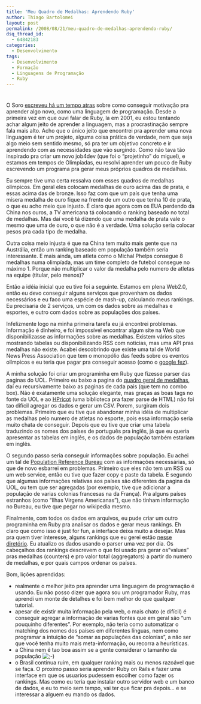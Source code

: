 ```yaml
---
title: 'Meu Quadro de Medalhas: Aprendendo Ruby'
author: Thiago Bartolomei
layout: post
permalink: /2008/08/21/meu-quadro-de-medalhas-aprendendo-ruby/
dsq_thread_id:
  - 64842183
categories:
  - Desenvolvimento
tags:
  - Desenvolvimento
  - Formação
  - Linguagens de Programação
  - Ruby
---
```

# 

O Soro [escreveu há um tempo atras][1] sobre como conseguir motivação pra aprender algo novo, como uma linguagem de programação. Desde a primeira vez em que ouvi falar de Ruby, la em 2001, eu estou tentando achar algum jeito de aprender a linguagem, mas a procrastinação sempre fala mais alto. Acho que o único jeito que encontrei pra aprender uma nova linguagem é ter um projeto, alguma coisa prática de verdade, nem que seja algo meio sem sentido mesmo, só pra ter um objetivo concreto e ir aprendendo com as necessidades que vão surgindo. Como não tava tão inspirado pra criar um novo job4dev (que foi o “projetinho” do miguel), e estamos em tempos de Olimpíadas, eu resolvi aprender um pouco de Ruby escrevendo um programa pra gerar meus próprios quadros de medalhas.

 [1]: /2008/06/11/gerenciamento-pessoal/

Eu sempre tive uma certa ressalva com esses quadros de medalhas olímpicos. Em geral eles colocam medalhas de ouro acima das de prata, e essas acima das de bronze. Isso faz com que um país que tenha uma mísera medalha de ouro fique na frente de um outro que tenha 10 de prata, o que eu acho meio que injusto. É claro que agora com os EUA perdendo da China nos ouros, a TV americana tá colocando o ranking baseado no total de medalhas. Mas daí você tá dizendo que uma medalha de prata vale o mesmo que uma de ouro, o que não é a verdade. Uma solução seria colocar pesos pra cada tipo de medalha.

Outra coisa meio injusta é que na China tem muito mais gente que na Austrália, então um ranking baseado em população também seria interessante. E mais ainda, um atleta como o Michal Phelps consegue 8 medalhas numa olimpíada, mas um time completo de futebol consegue no máximo 1. Porque não multiplicar o valor da medalha pelo numero de atletas na equipe (titular, pelo menos)?

Então a idéia inicial que eu tive foi a seguinte. Estamos em plena Web2.0, então eu devo conseguir alguns serviços que provenham os dados necessários e eu faco uma espécie de mash-up, calculando meus rankings. Eu precisaria de 2 serviços, um com os dados sobre as medalhas e esportes, e outro com dados sobre as populações dos países.

Infelizmente logo na minha primeira tarefa eu já encontrei problemas. Informação é dinheiro, e foi impossível encontrar algum site na Web que disponibilizasse as informações sobre as medalhas. Existem vários sites mostrando tabelas ou disponibilizando RSS com noticias, mas uma API pras medalhas não existe. Acabei descobrindo que existe uma tal de World News Press Association que tem o monopólio das feeds sobre os eventos olímpicos e eu teria que pagar pra conseguir acesso (como o [google fez][2]).

 [2]: http://maps.google.com/help/maps/2008summergames/

A minha solução foi criar um programinha em Ruby que fizesse parser das paginas do UOL. Primeiro eu baixo a pagina do [quadro geral de medalhas][3], daí eu recursivamente baixo as paginas de cada pais (que tem no combo box). Não é exatamente uma solução elegante, mas graças as boas tags no fonte da UOL e ao [HPricot][4] (uma biblioteca pra fazer parse de HTML) não foi tao difícil agregar os dados e gerar um CSV. Porem, surgiram dois problemas. Primeiro que eu tive que abandonar minha idéia de multiplicar as medalhas pelo numero de atletas no esporte, pois essa informação seria muito chata de conseguir. Depois que eu tive que criar uma tabela traduzindo os nomes dos países de português pra inglês, já que eu queria apresentar as tabelas em inglês, e os dados de população também estariam em inglês.

 [3]: http://olimpiadas.uol.com.br/2008/quadro-de-medalhas/index.jhtm
 [4]: http://code.whytheluckystiff.net/hpricot/

O segundo passo seria conseguir informações sobre população. Eu achei um tal de [Population Reference Bureau][5] com as informações necessárias, só que de novo esbarrei em problemas. Primeiro que eles não tem um RSS ou um web service, então eu tive que fazer copy e paste da tabela. E segundo que algumas informações relativas aos países são diferentes da pagina da UOL, ou tem que ser agregadas (por exemplo, tive que adicionar a população de varias colonias francesas na da França). Pra alguns países estranhos (como “Ilhas Virgens Americanas”), que não tinham informação no Bureau, eu tive que pegar no wikipedia mesmo.

 [5]: http://www.prb.org/Datafinder/Topic/Bar.aspx?sort=v&order=d&variable=1

Finalmente, com todos os dados em arquivos, eu pude criar um outro programinha em Ruby pra analisar os dados e gerar meus rankings. Eh claro que como isso é just for fun, a interface deixa muito a desejar. Mas pra quem tiver interesse, alguns rankings que eu gerei estão [nesse diretório][6]. Eu atualizo os dados usando o parser uma vez por dia. Os cabeçalhos dos rankings descrevem o que foi usado pra gerar os”values” pras medalhas (counters) e pro valor total (aggregators) a partir do numero de medalhas, e por quais campos ordenar os países.

 [6]: http://bielsko.uwaterloo.ca/~ttonelli/rankings/

Bom, lições aprendidas: 
*   realmente o melhor jeito pra aprender uma linguagem de programação é usando. Eu não posso dizer que agora sou um programador Ruby, mas aprendi um monte de detalhes e foi bem melhor do que qualquer tutorial.
*   apesar de existir muita informação pela web, o mais chato (e difícil) é conseguir agregar a informação de varias fontes que em geral são “um pouquinho diferentes”. Por exemplo, não teria como automatizar o matching dos nomes dos países em diferentes línguas, nem como programar a intuição de “somar as populações das colonias”, a não ser que você tenha muito mais meta-informação, ou recorra a heurísticas.
*   a China nem é tao boa assim se a gente considerar o tamanho da população ![;-)][7] 
*   o Brasil continua ruim, em qualquer ranking mais ou menos razoável que se faça. O proximo passo seria aprender Ruby on Rails e fazer uma interface em que os usuarios pudessem escolher como fazer os rankings. Mas como eu teria que instalar outro servidor web e um banco de dados, e eu to meio sem tempo, vai ter que ficar pra depois… e se interessar a alguem eu mando os dados.

 [7]: http://log4dev.com/wp-includes/images/smilies/icon_wink.gif